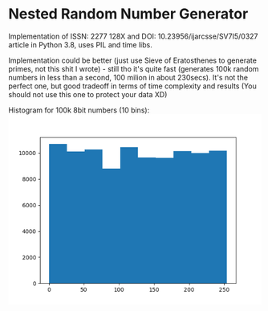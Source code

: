 # Nested Random Number Generator 
Implementation of ISSN: 2277 128X and DOI: 10.23956/ijarcsse/SV7I5/0327 article in Python 3.8, uses PIL and time libs.

Implementation could be better (just use Sieve of Eratosthenes to generate primes, not this shit I wrote) - still tho it's quite fast (generates 100k random numbers in less than a second, 100 milion in about 230secs). It's not the perfect one, but good tradeoff in terms of time complexity and results (You should not use this one to protect your data XD)

Histogram for 100k 8bit numbers (10 bins):
![Histogram](https://raw.githubusercontent.com/loboda4450/RNG/master/hist.png)

